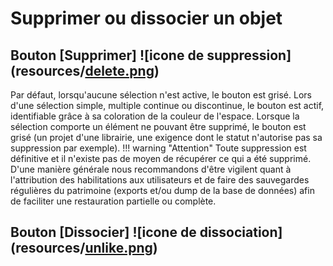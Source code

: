 # Supprimer ou dissocier un objet

## Bouton [Supprimer] ![icone de suppression](resources/[delete.png](https://github.com/squash-test/squashtm-doc/blob/main/docs/user-guide/01.presentation-generale-outil/1.4.fonctionnalites-transverses/resources/delete.png "delete.png"))

Par défaut, lorsqu'aucune sélection n'est active, le bouton est grisé.
Lors d'une sélection simple, multiple continue ou discontinue, le bouton est actif, identifiable grâce à sa coloration de la couleur de l'espace. Lorsque la sélection comporte un élément ne pouvant être supprimé, le bouton est grisé (un projet d'une librairie, une exigence dont le statut n'autorise pas sa suppression par exemple).
!!! warning "Attention" Toute suppression est définitive et il n'existe pas de moyen de récupérer ce qui a été supprimé. D'une manière générale nous recommandons d'être vigilent quant à l'attribution des habilitations aux utilisateurs et de faire des sauvegardes régulières du patrimoine (exports et/ou dump de la base de données) afin de faciliter une restauration partielle ou complète.


## Bouton [Dissocier] ![icone de dissociation](resources/[unlike.png](https://github.com/squash-test/squashtm-doc/blob/main/docs/user-guide/01.presentation-generale-outil/1.4.fonctionnalites-transverses/resources/unlike.png "unlike.png"))


<!--stackedit_data:
eyJoaXN0b3J5IjpbMTIyNDA3NzcwLDEyNTE1MzkwOTIsLTgzNj
gyMTk5NV19
-->